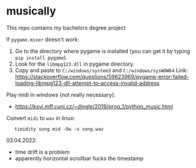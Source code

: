 # musically
This repo contains my bachelors degree project

If `pygame.mixer` doesn't work:
   1.  Go to the directory where pygame is installed (you can get it by typing `pip install pygame`).
   2.  Look for the `libmpg123.dll` in pygame directory.
   3.  Copy and paste to `C:/windows/system3` and `C:/windows/sysWOW64`
   Link: https://stackoverflow.com/questions/59623969/pygame-error-failed-loading-libmpg123-dll-attempt-to-access-invalid-address

Play midi in windows (not really necessary):
   - https://ksvi.mff.cuni.cz/~dingle/2019/prog_1/python_music.html

Convert `midi` to `wav` in linux:
```
   timidity song.mid -Ow -o song.wav
```

03.04.2022:
   - time drift is a problem
   - apparently horizontal scrollbar fucks the timestamp
